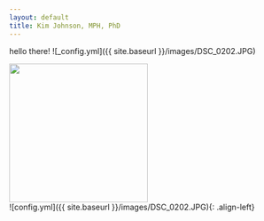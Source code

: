 ```yaml
---
layout: default
title: Kim Johnson, MPH, PhD
---
```


hello there!
![_config.yml]({{ site.baseurl }}/images/DSC_0202.JPG)

<div align="left"><img src="{{ site.baseurl }}/images/DSC_0202.JPG" width="250px"></div>
![config.yml]({{ site.baseurl }}/images/DSC_0202.JPG){: .align-left}
